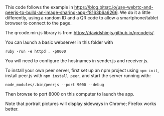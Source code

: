 This code follows the example in
https://blog.bitsrc.io/use-webrtc-and-peerjs-to-build-an-image-sharing-app-f8163b6a6266.
We do it a little differently, using a random ID and a QR code to
allow a smartphone/tablet browser to connect to the page.

The qrcode.min.js library is from https://davidshimjs.github.io/qrcodejs/.

You can launch a basic webserver in this folder with

```
ruby -run -e httpd . -p8000
```

You will need to configure the hostnames in sender.js and receiver.js.

To install your own peer server, first set up an npm project using
`npm init`, install peer.js with `npm install peer`, and start the
server running with:

```
node_modules/.bin/peerjs --port 9000 --debug
```

Then browse to port 8000 on this computer to launch the app.

Note that portrait pictures will display sideways in Chrome; Firefox works better.
